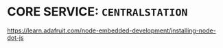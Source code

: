 # CORE SERVICE: `CENTRALSTATION`

https://learn.adafruit.com/node-embedded-development/installing-node-dot-js
